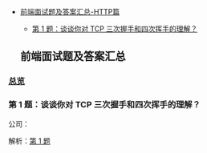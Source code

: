 - [前端面试题及答案汇总-HTTP篇](#%E5%89%8D%E7%AB%AF%E9%9D%A2%E8%AF%95%E9%A2%98%E5%8F%8A%E7%AD%94%E6%A1%88%E6%B1%87%E6%80%BB)
  - [第 1 题：谈谈你对 TCP 三次握手和四次挥手的理解？](#%E7%AC%AC-1-%E9%A2%98%E8%B0%88%E8%B0%88%E4%BD%A0%E5%AF%B9-tcp-%E4%B8%89%E6%AC%A1%E6%8F%A1%E6%89%8B%E5%92%8C%E5%9B%9B%E6%AC%A1%E6%8C%A5%E6%89%8B%E7%9A%84%E7%90%86%E8%A7%A3)


  ## 前端面试题及答案汇总

### [总览](https://github.com/lotosv2010/front-end-summary/issues?q=is%3Aopen+is%3Aissue+label%3AHTTP+label%3Ainterview)

### 第 1 题：谈谈你对 TCP 三次握手和四次挥手的理解？

公司：

解析：[第 1 题](https://github.com/lotosv2010/front-end-summary/issues/27)

<br/>
